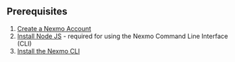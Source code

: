 ## Prerequisites

1. [Create a Nexmo Account](https://dashboard.nexmo.com/sign-in)
2. [Install Node JS](https://nodejs.org/en/download/) - required for using the Nexmo Command Line Interface (CLI)
3. [Install the Nexmo CLI](https://github.com/Nexmo/nexmo-cli)

